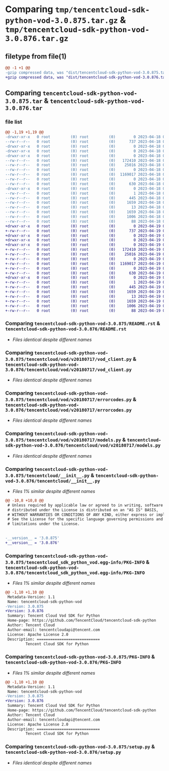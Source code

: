 # Comparing `tmp/tencentcloud-sdk-python-vod-3.0.875.tar.gz` & `tmp/tencentcloud-sdk-python-vod-3.0.876.tar.gz`

## filetype from file(1)

```diff
@@ -1 +1 @@
-gzip compressed data, was "dist/tencentcloud-sdk-python-vod-3.0.875.tar", last modified: Tue Apr 18 01:04:53 2023, max compression
+gzip compressed data, was "dist/tencentcloud-sdk-python-vod-3.0.876.tar", last modified: Wed Apr 19 00:42:51 2023, max compression
```

## Comparing `tencentcloud-sdk-python-vod-3.0.875.tar` & `tencentcloud-sdk-python-vod-3.0.876.tar`

### file list

```diff
@@ -1,19 +1,19 @@
-drwxr-xr-x   0 root         (0) root         (0)        0 2023-04-18 01:04:53.000000 tencentcloud-sdk-python-vod-3.0.875/
--rw-r--r--   0 root         (0) root         (0)      737 2023-04-18 01:04:53.000000 tencentcloud-sdk-python-vod-3.0.875/README.rst
-drwxr-xr-x   0 root         (0) root         (0)        0 2023-04-18 01:04:53.000000 tencentcloud-sdk-python-vod-3.0.875/tencentcloud/
-drwxr-xr-x   0 root         (0) root         (0)        0 2023-04-18 01:04:53.000000 tencentcloud-sdk-python-vod-3.0.875/tencentcloud/vod/
-drwxr-xr-x   0 root         (0) root         (0)        0 2023-04-18 01:04:53.000000 tencentcloud-sdk-python-vod-3.0.875/tencentcloud/vod/v20180717/
--rw-r--r--   0 root         (0) root         (0)   172410 2023-04-18 01:04:53.000000 tencentcloud-sdk-python-vod-3.0.875/tencentcloud/vod/v20180717/vod_client.py
--rw-r--r--   0 root         (0) root         (0)    25016 2023-04-18 01:04:53.000000 tencentcloud-sdk-python-vod-3.0.875/tencentcloud/vod/v20180717/errorcodes.py
--rw-r--r--   0 root         (0) root         (0)        0 2023-04-18 01:04:53.000000 tencentcloud-sdk-python-vod-3.0.875/tencentcloud/vod/v20180717/__init__.py
--rw-r--r--   0 root         (0) root         (0)  1169017 2023-04-18 01:04:53.000000 tencentcloud-sdk-python-vod-3.0.875/tencentcloud/vod/v20180717/models.py
--rw-r--r--   0 root         (0) root         (0)        0 2023-04-18 01:04:53.000000 tencentcloud-sdk-python-vod-3.0.875/tencentcloud/vod/__init__.py
--rw-r--r--   0 root         (0) root         (0)      630 2023-04-18 01:04:53.000000 tencentcloud-sdk-python-vod-3.0.875/tencentcloud/__init__.py
-drwxr-xr-x   0 root         (0) root         (0)        0 2023-04-18 01:04:53.000000 tencentcloud-sdk-python-vod-3.0.875/tencentcloud_sdk_python_vod.egg-info/
--rw-r--r--   0 root         (0) root         (0)        1 2023-04-18 01:04:53.000000 tencentcloud-sdk-python-vod-3.0.875/tencentcloud_sdk_python_vod.egg-info/dependency_links.txt
--rw-r--r--   0 root         (0) root         (0)      445 2023-04-18 01:04:53.000000 tencentcloud-sdk-python-vod-3.0.875/tencentcloud_sdk_python_vod.egg-info/SOURCES.txt
--rw-r--r--   0 root         (0) root         (0)     1659 2023-04-18 01:04:53.000000 tencentcloud-sdk-python-vod-3.0.875/tencentcloud_sdk_python_vod.egg-info/PKG-INFO
--rw-r--r--   0 root         (0) root         (0)       13 2023-04-18 01:04:53.000000 tencentcloud-sdk-python-vod-3.0.875/tencentcloud_sdk_python_vod.egg-info/top_level.txt
--rw-r--r--   0 root         (0) root         (0)     1659 2023-04-18 01:04:53.000000 tencentcloud-sdk-python-vod-3.0.875/PKG-INFO
--rw-r--r--   0 root         (0) root         (0)     1006 2023-04-18 01:04:53.000000 tencentcloud-sdk-python-vod-3.0.875/setup.py
--rw-r--r--   0 root         (0) root         (0)       88 2023-04-18 01:04:53.000000 tencentcloud-sdk-python-vod-3.0.875/setup.cfg
+drwxr-xr-x   0 root         (0) root         (0)        0 2023-04-19 00:42:51.000000 tencentcloud-sdk-python-vod-3.0.876/
+-rw-r--r--   0 root         (0) root         (0)      737 2023-04-19 00:42:51.000000 tencentcloud-sdk-python-vod-3.0.876/README.rst
+drwxr-xr-x   0 root         (0) root         (0)        0 2023-04-19 00:42:51.000000 tencentcloud-sdk-python-vod-3.0.876/tencentcloud/
+drwxr-xr-x   0 root         (0) root         (0)        0 2023-04-19 00:42:51.000000 tencentcloud-sdk-python-vod-3.0.876/tencentcloud/vod/
+drwxr-xr-x   0 root         (0) root         (0)        0 2023-04-19 00:42:51.000000 tencentcloud-sdk-python-vod-3.0.876/tencentcloud/vod/v20180717/
+-rw-r--r--   0 root         (0) root         (0)   172410 2023-04-19 00:42:51.000000 tencentcloud-sdk-python-vod-3.0.876/tencentcloud/vod/v20180717/vod_client.py
+-rw-r--r--   0 root         (0) root         (0)    25016 2023-04-19 00:42:51.000000 tencentcloud-sdk-python-vod-3.0.876/tencentcloud/vod/v20180717/errorcodes.py
+-rw-r--r--   0 root         (0) root         (0)        0 2023-04-19 00:42:51.000000 tencentcloud-sdk-python-vod-3.0.876/tencentcloud/vod/v20180717/__init__.py
+-rw-r--r--   0 root         (0) root         (0)  1169017 2023-04-19 00:42:51.000000 tencentcloud-sdk-python-vod-3.0.876/tencentcloud/vod/v20180717/models.py
+-rw-r--r--   0 root         (0) root         (0)        0 2023-04-19 00:42:51.000000 tencentcloud-sdk-python-vod-3.0.876/tencentcloud/vod/__init__.py
+-rw-r--r--   0 root         (0) root         (0)      630 2023-04-19 00:42:51.000000 tencentcloud-sdk-python-vod-3.0.876/tencentcloud/__init__.py
+drwxr-xr-x   0 root         (0) root         (0)        0 2023-04-19 00:42:51.000000 tencentcloud-sdk-python-vod-3.0.876/tencentcloud_sdk_python_vod.egg-info/
+-rw-r--r--   0 root         (0) root         (0)        1 2023-04-19 00:42:51.000000 tencentcloud-sdk-python-vod-3.0.876/tencentcloud_sdk_python_vod.egg-info/dependency_links.txt
+-rw-r--r--   0 root         (0) root         (0)      445 2023-04-19 00:42:51.000000 tencentcloud-sdk-python-vod-3.0.876/tencentcloud_sdk_python_vod.egg-info/SOURCES.txt
+-rw-r--r--   0 root         (0) root         (0)     1659 2023-04-19 00:42:51.000000 tencentcloud-sdk-python-vod-3.0.876/tencentcloud_sdk_python_vod.egg-info/PKG-INFO
+-rw-r--r--   0 root         (0) root         (0)       13 2023-04-19 00:42:51.000000 tencentcloud-sdk-python-vod-3.0.876/tencentcloud_sdk_python_vod.egg-info/top_level.txt
+-rw-r--r--   0 root         (0) root         (0)     1659 2023-04-19 00:42:51.000000 tencentcloud-sdk-python-vod-3.0.876/PKG-INFO
+-rw-r--r--   0 root         (0) root         (0)     1006 2023-04-19 00:42:51.000000 tencentcloud-sdk-python-vod-3.0.876/setup.py
+-rw-r--r--   0 root         (0) root         (0)       88 2023-04-19 00:42:51.000000 tencentcloud-sdk-python-vod-3.0.876/setup.cfg
```

### Comparing `tencentcloud-sdk-python-vod-3.0.875/README.rst` & `tencentcloud-sdk-python-vod-3.0.876/README.rst`

 * *Files identical despite different names*

### Comparing `tencentcloud-sdk-python-vod-3.0.875/tencentcloud/vod/v20180717/vod_client.py` & `tencentcloud-sdk-python-vod-3.0.876/tencentcloud/vod/v20180717/vod_client.py`

 * *Files identical despite different names*

### Comparing `tencentcloud-sdk-python-vod-3.0.875/tencentcloud/vod/v20180717/errorcodes.py` & `tencentcloud-sdk-python-vod-3.0.876/tencentcloud/vod/v20180717/errorcodes.py`

 * *Files identical despite different names*

### Comparing `tencentcloud-sdk-python-vod-3.0.875/tencentcloud/vod/v20180717/models.py` & `tencentcloud-sdk-python-vod-3.0.876/tencentcloud/vod/v20180717/models.py`

 * *Files identical despite different names*

### Comparing `tencentcloud-sdk-python-vod-3.0.875/tencentcloud/__init__.py` & `tencentcloud-sdk-python-vod-3.0.876/tencentcloud/__init__.py`

 * *Files 1% similar despite different names*

```diff
@@ -10,8 +10,8 @@
 # Unless required by applicable law or agreed to in writing, software
 # distributed under the License is distributed on an "AS IS" BASIS,
 # WITHOUT WARRANTIES OR CONDITIONS OF ANY KIND, either express or implied.
 # See the License for the specific language governing permissions and
 # limitations under the License.
 
 
-__version__ = '3.0.875'
+__version__ = '3.0.876'
```

### Comparing `tencentcloud-sdk-python-vod-3.0.875/tencentcloud_sdk_python_vod.egg-info/PKG-INFO` & `tencentcloud-sdk-python-vod-3.0.876/tencentcloud_sdk_python_vod.egg-info/PKG-INFO`

 * *Files 1% similar despite different names*

```diff
@@ -1,10 +1,10 @@
 Metadata-Version: 1.1
 Name: tencentcloud-sdk-python-vod
-Version: 3.0.875
+Version: 3.0.876
 Summary: Tencent Cloud Vod SDK for Python
 Home-page: https://github.com/TencentCloud/tencentcloud-sdk-python
 Author: Tencent Cloud
 Author-email: tencentcloudapi@tencent.com
 License: Apache License 2.0
 Description: ============================
         Tencent Cloud SDK for Python
```

### Comparing `tencentcloud-sdk-python-vod-3.0.875/PKG-INFO` & `tencentcloud-sdk-python-vod-3.0.876/PKG-INFO`

 * *Files 1% similar despite different names*

```diff
@@ -1,10 +1,10 @@
 Metadata-Version: 1.1
 Name: tencentcloud-sdk-python-vod
-Version: 3.0.875
+Version: 3.0.876
 Summary: Tencent Cloud Vod SDK for Python
 Home-page: https://github.com/TencentCloud/tencentcloud-sdk-python
 Author: Tencent Cloud
 Author-email: tencentcloudapi@tencent.com
 License: Apache License 2.0
 Description: ============================
         Tencent Cloud SDK for Python
```

### Comparing `tencentcloud-sdk-python-vod-3.0.875/setup.py` & `tencentcloud-sdk-python-vod-3.0.876/setup.py`

 * *Files identical despite different names*

